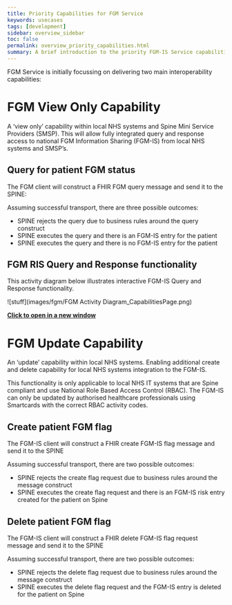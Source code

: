 ```yaml
---
title: Priority Capabilities for FGM Service
keywords: usecases
tags: [development]
sidebar: overview_sidebar
toc: false
permalink: overview_priority_capabilities.html
summary: A brief introduction to the priority FGM-IS Service capabilities.
---
```


FGM Service is initially focussing on delivering two main interoperability capabilities:

# FGM View Only Capability #

A ‘view only’ capability within local NHS systems and Spine Mini Service Providers (SMSP). This will allow fully integrated query and response access to national FGM Information Sharing (FGM-IS) from local NHS systems and SMSP’s.

## Query for patient FGM status ##

The FGM client will construct a FHIR FGM query message and send it to the SPINE:

Assuming successful transport, there are three possible outcomes:

- SPINE rejects the query due to business rules around the query construct
- SPINE executes the query and there is an FGM-IS entry for the patient
- SPINE executes the query and there is no FGM-IS entry for the patient

## FGM RIS Query and Response functionality ##

This activity diagram below illustrates interactive FGM-IS Query and Response functionality.

![stuff](images/fgm/FGM Activity Diagram_CapabilitiesPage.png)

<a href="images/fgm/FGM Activity Diagram_CapabilitiesPage.png" target="_blank" style="width: 100%;max-width: 100%;"><b>Click to open in a new window</b></a>

# FGM Update Capability #

An ‘update’ capability within local NHS systems. Enabling additional create and delete capability for local NHS systems integration to the FGM-IS.

This functionality is only applicable to local NHS IT systems that are Spine compliant and use National Role Based Access Control (RBAC). The FGM-IS can only be updated by authorised healthcare professionals using Smartcards with the correct RBAC activity codes. 



## Create patient FGM flag

The FGM-IS client will construct a FHIR create FGM-IS flag message and send it to the SPINE

Assuming successful transport, there are two possible outcomes:

- SPINE rejects the create flag request due to business rules around the message construct
- SPINE executes the create flag request and there is an FGM-IS risk entry created for the patient on Spine


## Delete patient FGM flag

The FGM-IS client will construct a FHIR delete FGM-IS flag request message and send it to the SPINE

Assuming successful transport, there are two possible outcomes:

- SPINE rejects the delete flag request due to business rules around the message construct
- SPINE executes the delete flag request and the FGM-IS entry is deleted for the patient on Spine



